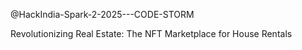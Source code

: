 @HackIndia-Spark-2-2025---CODE-STORM

Revolutionizing Real Estate: The NFT Marketplace for House Rentals

